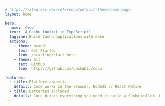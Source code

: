 ```yaml
---
# https://vitepress.dev/reference/default-theme-home-page
layout: home

hero:
  name: 'Coco'
  text: 'A Cashu toolkit in TypeScript'
  tagline: Build Cashu applications with ease
  actions:
    - theme: brand
      text: Get Started
      link: /starting/start-here
    - theme: alt
      text: Github
      link: https://github.com/cashubtc/coco

features:
  - title: Platform agnostic
    details: Coco works in the browser, NodeJS or React Native
  - title: Batteries Included
    details: Coco brings everything you need to build a Cashu wallet. Without the complexity
---
```

